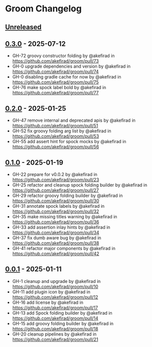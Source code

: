 # Groom Changelog

## [Unreleased]

## [0.3.0] - 2025-07-12

- GH-72 groovy constructor folding by @akefirad in https://github.com/akefirad/groom/pull/73
- GH-0 upgrade dependencies and version by @akefirad in https://github.com/akefirad/groom/pull/74
- GH-0 disabling gradle cache for now by @akefirad in https://github.com/akefirad/groom/pull/75
- GH-76 make spock label bold by @akefirad in https://github.com/akefirad/groom/pull/77

## [0.2.0] - 2025-01-25

- GH-47 remove internal and deprecated apis by @akefirad in https://github.com/akefirad/groom/pull/51
- GH-52 fix groovy folding arg list by @akefirad in https://github.com/akefirad/groom/pull/53
- GH-55 add assert hint for spock mocks by @akefirad in https://github.com/akefirad/groom/pull/56

## [0.1.0] - 2025-01-19

- GH-22 prepare for v0.0.2 by @akefirad in https://github.com/akefirad/groom/pull/23
- GH-25 refactor and cleanup spock folding builder by @akefirad in https://github.com/akefirad/groom/pull/27
- GH-29 refactor groovy folding builder by @akefirad in https://github.com/akefirad/groom/pull/30
- GH-31 annotate spock labels by @akefirad in https://github.com/akefirad/groom/pull/32
- GH-35 make missing titles warning by @akefirad in https://github.com/akefirad/groom/pull/36
- GH-33 add assertion inlay hints by @akefirad in https://github.com/akefirad/groom/pull/34
- GH-37 fix dumb aware bug by @akefirad in https://github.com/akefirad/groom/pull/38
- GH-41 refactor major components by @akefirad in https://github.com/akefirad/groom/pull/42

## [0.0.1] - 2025-01-11

- GH-1 cleanup and upgrade by @akefirad in https://github.com/akefirad/groom/pull/10
- GH-11 add plugin icon by @akefirad in https://github.com/akefirad/groom/pull/12
- GH-16 add license by @akefirad in https://github.com/akefirad/groom/pull/17
- GH-13 add Spock folding builder by @akefirad in https://github.com/akefirad/groom/pull/14
- GH-15 add groovy folding builder by @akefirad in https://github.com/akefirad/groom/pull/18
- GH-20 cleanup pipelines by @akefirad in https://github.com/akefirad/groom/pull/21

[Unreleased]: https://github.com/akefirad/groom/compare/v0.3.0...HEAD
[0.3.0]: https://github.com/akefirad/groom/compare/v0.2.0...v0.3.0
[0.2.0]: https://github.com/akefirad/groom/compare/v0.1.0...v0.2.0
[0.1.0]: https://github.com/akefirad/groom/compare/v0.0.1...v0.1.0
[0.0.1]: https://github.com/akefirad/groom/commits/v0.0.1
